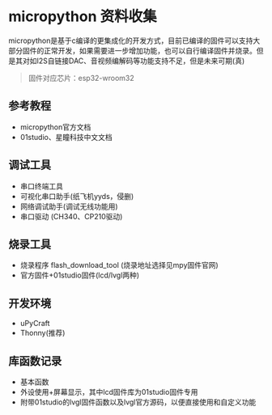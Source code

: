 # micropython 资料收集
micropython是基于c编译的更集成化的开发方式，目前已编译的固件可以支持大部分固件的正常开发，如果需要进一步增加功能，也可以自行编译固件并烧录。但是其对如I2S自链接DAC、音视频编解码等功能支持不足，但是未来可期(真)
> 固件对应芯片：esp32-wroom32
## 参考教程
* micropython官方文档
* 01studio、星瞳科技中文文档
## 调试工具
* 串口终端工具
* 可视化串口助手(纸飞机yyds，侵删)
* 网络调试助手(调试无线功能用)
* 串口驱动 (CH340、CP210驱动)
## 烧录工具
* 烧录程序 flash_download_tool (烧录地址选择见mpy固件官网)
* 官方固件+01studio固件(lcd/lvgl两种)
## 开发环境
* uPyCraft
* Thonny(推荐)
## 库函数记录
* 基本函数
* 外设使用+屏幕显示，其中lcd固件库为01studio固件专用
* 附带01studio的lvgl固件函数以及lvgl官方源码，以便直接使用和自定义功能
